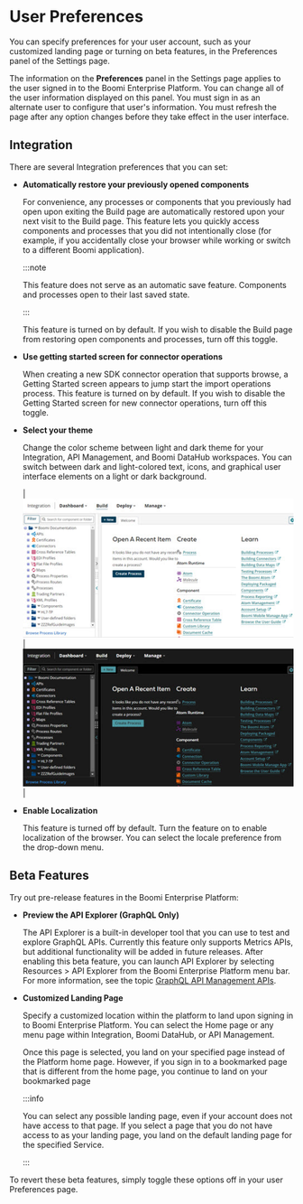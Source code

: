 # User Preferences

<head>
  <meta name="guidename" content="Platform"/>
  <meta name="context" content="GUID-8755AF68-EC6F-4F6D-8C03-416E654CF479"/>
</head>

You can specify preferences for your user account, such as your customized landing page or turning on beta features, in the Preferences panel of the Settings page.

The information on the **Preferences** panel in the Settings page applies to the user signed in to the Boomi Enterprise Platform. You can change all of the user information displayed on this panel. You must sign in as an alternate user to configure that user's information. You must refresh the page after any option changes before they take effect in the user interface.

## Integration

There are several Integration preferences that you can set:

- **Automatically restore your previously opened components**
    
    For convenience, any processes or components that you previously had open upon exiting the Build page are automatically restored upon your next visit to the Build page. This feature lets you quickly access components and processes that you did not intentionally close (for example, if you accidentally close your browser while working or switch to a different ​Boomi application).

    :::note
    
    This feature does not serve as an automatic save feature. Components and processes open to their last saved state.

    :::

    This feature is turned on by default. If you wish to disable the Build page from restoring open components and processes, turn off this toggle.

- **Use getting started screen for connector operations**

    When creating a new SDK connector operation that supports browse, a Getting Started screen appears to jump start the import operations process. This feature is turned on by default. If you wish to disable the Getting Started screen for new connector operations, turn off this toggle.

- **Select your theme**

    Change the color scheme between light and dark theme for your Integration, API Management, and Boomi DataHub workspaces. You can switch between dark and light-colored text, icons, and graphical user interface elements on a light or dark background.

    |![Welcome tab in light theme.](./Images/img-atm-light_theme_ed333e54-5d03-4aa4-a97e-533b3424fce0.jpg)|![Welcome tab in dark theme.](./Images/img-atm-dark_theme_2afc0d4a-cc6a-454a-8a68-c7bf66214667.jpg)|

- **Enable Localization**

    This feature is turned off by default. Turn the feature on to enable localization of the browser. You can select the locale preference from the drop-down menu. 

## Beta Features

Try out pre-release features in the Boomi Enterprise Platform:

- **Preview the API Explorer \(GraphQL Only\)**

    The API Explorer is a built-in developer tool that you can use to test and explore GraphQL APIs. Currently this feature only supports Metrics APIs, but additional functionality will be added in future releases. After enabling this beta feature, you can launch API Explorer by selecting Resources > API Explorer from the Boomi Enterprise Platform menu bar. For more information, see the topic [GraphQL API Management APIs](../API%20Management/Topics/api-GraphQL_API_Management_APIs_18f1a55a-b3d7-4b9e-ab0a-162fc4a67686.md).


- **Customized Landing Page**

    Specify a customized location within the platform to land upon signing in to Boomi Enterprise Platform. You can select the Home page or any menu page within Integration, Boomi DataHub, or API Management.

    Once this page is selected, you land on your specified page instead of the Platform home page. However, if you sign in to a bookmarked page that is different from the home page, you continue to land on your bookmarked page

    :::info

    You can select any possible landing page, even if your account does not have access to that page. If you select a page that you do not have access to as your landing page, you land on the default landing page for the specified Service.

    :::

To revert these beta features, simply toggle these options off in your user Preferences page.
